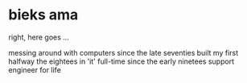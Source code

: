 # bieks ama
right, here goes ...

messing around with computers since the late seventies
built my first halfway the eightees
in 'it' full-time since the early ninetees
support engineer for life
